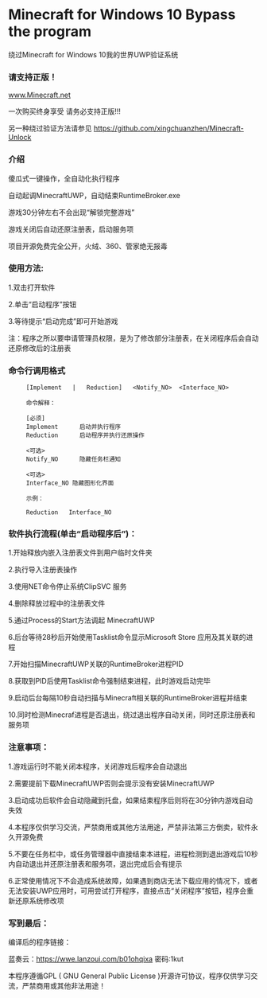# Minecraft for Windows 10 Bypass the program
绕过Minecraft for Windows 10我的世界UWP验证系统


### 请支持正版！

www.Minecraft.net

一次购买终身享受 请务必支持正版!!!

另一种绕过验证方法请参见 https://github.com/xingchuanzhen/Minecraft-Unlock

### 介绍


傻瓜式一键操作，全自动化执行程序

自动起调MinecraftUWP，自动结束RuntimeBroker.exe

游戏30分钟左右不会出现“解锁完整游戏”

游戏关闭后自动还原注册表，启动服务项

项目开源免费完全公开，火绒、360、管家绝无报毒


### 使用方法:

 1.双击打开软件

 2.单击“启动程序”按钮
 
 3.等待提示“启动完成”即可开始游戏

 注：程序之所以要申请管理员权限，是为了修改部分注册表，在关闭程序后会自动还原修改后的注册表
 
 ### 命令行调用格式
 
         [Implement   |   Reduction]   <Notify_NO>  <Interface_NO>

         命令解释：

         [必须]
         Implement		启动并执行程序
         Reduction		启动程序并执行还原操作

         <可选>
         Notify_NO		隐藏任务栏通知

         <可选>
         Interface_NO 隐藏图形化界面
         
         示例：
         
         Reduction   Interface_NO 

### 软件执行流程(单击“启动程序后”)：

 1.开始释放内嵌入注册表文件到用户临时文件夹

 2.执行导入注册表操作

 3.使用NET命令停止系统ClipSVC 服务

 4.删除释放过程中的注册表文件

 5.通过Process的Start方法调起 MinecraftUWP

 6.后台等待28秒后开始使用Tasklist命令显示Microsoft Store 应用及其关联的进程

 7.开始扫描MinecraftUWP关联的RuntimeBroker进程PID

 8.获取到PID后使用Tasklist命令强制结束进程，此时游戏启动完毕

 9.启动后台每隔10秒自动扫描与Minecraft相关联的RuntimeBroker进程并结束

 10.同时检测Minecraf进程是否退出，绕过退出程序自动关闭，同时还原注册表和服务项


### 注意事项：

 1.游戏运行时不能关闭本程序，关闭游戏后程序会自动退出
  
 2.需要提前下载MinecraftUWP否则会提示没有安装MinecraftUWP
  
 3.启动成功后软件会自动隐藏到托盘，如果结束程序后则将在30分钟内游戏自动失效

 4.本程序仅供学习交流，严禁商用或其他方法用途，严禁非法第三方倒卖，软件永久开源免费

 5.不要在任务栏中，或任务管理器中直接结束本进程，进程检测到退出游戏后10秒内自动退出并还原注册表和服务项，退出完成后会有提示

 6.正常使用情况下不会造成系统故障，如果遇到商店无法下载应用的情况下，或者无法安装UWP应用时，可用尝试打开程序，直接点击“关闭程序”按钮，程序会重新还原系统修改项
  
### 写到最后：

 编译后的程序链接：

 蓝奏云：https://wwe.lanzoui.com/b01ohqixa 密码:1kut

 本程序遵循GPL ( GNU General Public License )开源许可协议，程序仅供学习交流，严禁商用或其他非法用途！
